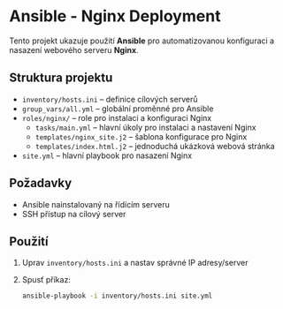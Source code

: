 # Ansible - Nginx Deployment

Tento projekt ukazuje použití **Ansible** pro automatizovanou konfiguraci a nasazení webového serveru **Nginx**.

## Struktura projektu
- `inventory/hosts.ini` – definice cílových serverů  
- `group_vars/all.yml` – globální proměnné pro Ansible  
- `roles/nginx/` – role pro instalaci a konfiguraci Nginx  
  - `tasks/main.yml` – hlavní úkoly pro instalaci a nastavení Nginx  
  - `templates/nginx_site.j2` – šablona konfigurace pro Nginx  
  - `templates/index.html.j2` – jednoduchá ukázková webová stránka  
- `site.yml` – hlavní playbook pro nasazení Nginx  

## Požadavky
- Ansible nainstalovaný na řídícím serveru  
- SSH přístup na cílový server  

## Použití
1. Uprav `inventory/hosts.ini` a nastav správné IP adresy/server  
2. Spusť příkaz:  

   ```bash
   ansible-playbook -i inventory/hosts.ini site.yml

